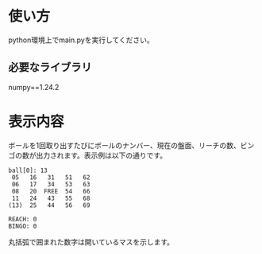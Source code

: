 # 使い方
python環境上でmain.pyを実行してください。

## 必要なライブラリ
numpy==1.24.2

# 表示内容
ボールを1回取り出すたびにボールのナンバー、現在の盤面、リーチの数、ビンゴの数が出力されます。表示例は以下の通りです。
```
ball[0]: 13
 05   16   31   51   62
 06   17   34   53   63
 08   20  FREE  54   66
 11   24   43   55   68
(13)  25   44   56   69

REACH: 0
BINGO: 0
```
丸括弧で囲まれた数字は開いているマスを示します。
